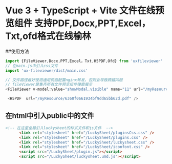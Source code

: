 <!--
 * @Descripttion: 
 * @version: 
 * @Author: houqiangxie
 * @Date: 2022-11-24 17:13:54
 * @LastEditors: houqiangxie
 * @LastEditTime: 2023-07-13 15:00:18
-->
# Vue 3 + TypeScript + Vite  文件在线预览组件 支持PDF,Docx,PPT,Excel，Txt,ofd格式在线榆林

##使用方法
```javascript
import {FileViewer,Docx,PPT,Excel，Txt,H5PDF,Ofd} from 'uxfileviewer'
// 在main.js中引入css文件
import 'ux-fileviewer/dist/main.css'

// 文件路径最好使用通用前缀配置nginx转发，否则会导致跨越问题
// fileViewer是集齐所有文件预览组件弹窗展示
<FileViewer v-model:value="showModal.visible" name="11" url="/myResource/6360f0661934bf9dd65bb62d.pdf" />

 <H5PDF  url="/myResource/6360f0661934bf9dd65bb62d.pdf" />
```

## 在html中引入public中的文件
```html
<!-- 在这里全局引入luckysheet的样式文件和js文件  -->
      <link rel="stylesheet" href="/LuckySheet/pluginsCss.css" />
      <link rel="stylesheet" href="/LuckySheet/plugins.css" />
      <link rel="stylesheet" href="/LuckySheet/luckysheet.css" />
      <link rel="stylesheet" href="/LuckySheet/iconfont.css" />
      <script src="/LuckySheet/plugin.js"></script>
      <script src="/LuckySheet/luckysheet.umd.js"></script>
```



